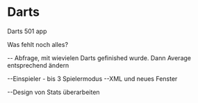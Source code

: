 # Darts
Darts 501 app

Was fehlt noch alles?

-- Abfrage, mit wievielen Darts gefinished wurde. Dann Average entsprechend ändern

--Einspieler - bis 3 Spielermodus
    --XML und neues Fenster

--Design von Stats überarbeiten

